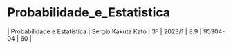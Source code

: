 # Probabilidade_e_Estatistica
| Probabilidade e Estatística | Sergio Kakuta Kato | 3º | 2023/1 | 8.9 | 95304-04 | 60 |
